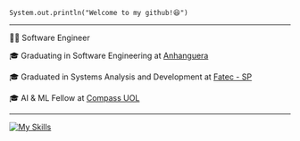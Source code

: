 <code>System.out.println("Welcome to my github!😆")</code>

<hr>
<p>👨‍💻 Software Engineer</p>
<p>🎓 Graduating in Software Engineering at <a href="https://www.anhanguera.com/" target="blank_">Anhanguera</a></p>
<p>🎓 Graduated in Systems Analysis and Development at <a href="https://www.fatecsp.br/" target="blank_">Fatec - SP</a></p>
<p>🎓 AI & ML Fellow at <a href="https://compass.uol/en/home/" target="blank_">Compass UOL</a></p>

<hr>

[![My Skills](https://skillicons.dev/icons?i=ts,js,html,css,python,aws,mysql,docker,mongodb)](https://skillicons.dev)
